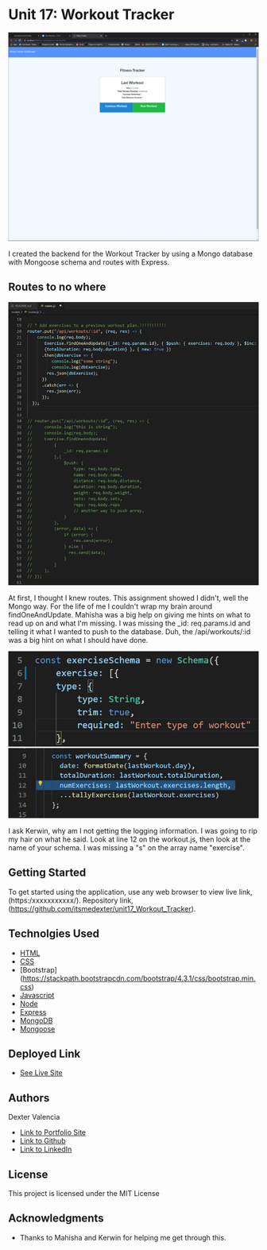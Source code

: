 # Unit 17: Workout Tracker

![Finally! Up and running](seeders/fitness_tracker_17.gif)

I created the backend for the Workout Tracker by using a Mongo database with Mongoose schema and routes with Express. 

## Routes to no where

![OMG](seeders/routes1.jpg)

At first, I thought I knew routes. This assignment showed I didn't, well the Mongo way. For the life of me I couldn't wrap my brain around findOneAndUpdate. Mahisha was a big help on giving me hints on what to read up on and what I'm missing. I was missing the _id: req.params.id and telling it what I wanted to push to the database. Duh, the /api/workouts/:id was a big hint on what I should have done.

![OMG](seeders/schema.jpg)
![OMG](seeders/workoutjs.jpg)

I ask Kerwin, why am I not getting the logging information. I was going to rip my hair on what he said. Look at line 12 on the workout.js, then look at the name of your schema. I was missing a "s" on the array name "exercise".

## Getting Started

To get started using the application, use any web browser to view live link, (https:/xxxxxxxxxxx/). Repository link, (https://github.com/itsmedexter/unit17_Workout_Tracker).

## Technolgies Used

* [HTML](https://developer.mozilla.org/en-US/docs/Web/HTML)
* [CSS](https://developer.mozilla.org/en-US/docs/Web/CSS)
* [Bootstrap] (https://stackpath.bootstrapcdn.com/bootstrap/4.3.1/css/bootstrap.min.css)
* [Javascript](https://developer.mozilla.org/en-US/docs/Web/JavaScript)
* [Node](https://nodejs.org/en/)
* [Express](https://expressjs.com/)
* [MongoDB](https://www.mongodb.com/)
* [Mongoose](https://mongoosejs.com)


## Deployed Link

* [See Live Site](xxxxxxxxxxxxxxx)


## Authors

Dexter Valencia 

- [Link to Portfolio Site](https://github.com/itsmedexter/unit17_Workout_Tracker)
- [Link to Github](https://github.com/itsmedexter)
- [Link to LinkedIn](https://www.linkedin.com/in/dextervalencia/)

## License

This project is licensed under the MIT License 

## Acknowledgments

* Thanks to Mahisha and Kerwin for helping me get through this.  

